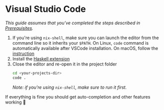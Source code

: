# Visual Studio Code

_This guide assumes that you've completed the steps described in [Prerequisites](./prerequisites.md)._

1. If you're using `nix-shell`, make sure you can launch the editor from the command line so it inherits your `$PATH`.
   On Linux, `code` command is automatically available after VSCode installation.
   On macOS, follow the [instruction](https://code.visualstudio.com/docs/setup/mac#_launching-from-the-command-line)
2. Install the [Haskell extension](https://marketplace.visualstudio.com/items?itemName=haskell.haskell)
3. Close the editor and re-open it in the project folder
   ```bash
   cd <your-projects-dir>
   code .
   ```
   _Note: if you're using `nix-shell`, make sure to run it first._

If everything is fine you should get auto-completion and other features working 🎉
